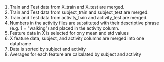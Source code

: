 1. Train and Test data from X_train and X_test are merged.
2. Train and Test data from subject_train and subject_test are merged.
3. Train and Test data from activity_train and activity_test are merged.
4. Numbers in the activity files are substituted with their descriptive phrase (e.g. 1 = "walking") and placed in the activity column.
5. Feature data in X is selected for only mean and std values
6. X feature data, subject, and activity columns are merged into one dataframe
7. Data is sorted by subject and activity
8. Averages for each feature are calculated by subject and activity
